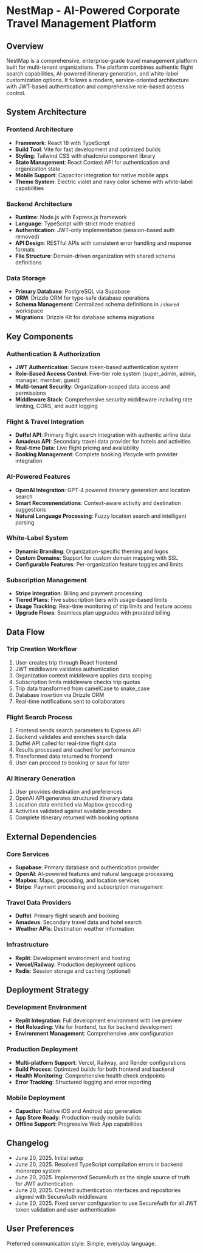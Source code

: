# NestMap - AI-Powered Corporate Travel Management Platform

## Overview

NestMap is a comprehensive, enterprise-grade travel management platform built for multi-tenant organizations. The platform combines authentic flight search capabilities, AI-powered itinerary generation, and white-label customization options. It follows a modern, service-oriented architecture with JWT-based authentication and comprehensive role-based access control.

## System Architecture

### Frontend Architecture
- **Framework**: React 18 with TypeScript
- **Build Tool**: Vite for fast development and optimized builds
- **Styling**: Tailwind CSS with shadcn/ui component library
- **State Management**: React Context API for authentication and organization state
- **Mobile Support**: Capacitor integration for native mobile apps
- **Theme System**: Electric violet and navy color scheme with white-label capabilities

### Backend Architecture
- **Runtime**: Node.js with Express.js framework
- **Language**: TypeScript with strict mode enabled
- **Authentication**: JWT-only implementation (session-based auth removed)
- **API Design**: RESTful APIs with consistent error handling and response formats
- **File Structure**: Domain-driven organization with shared schema definitions

### Data Storage
- **Primary Database**: PostgreSQL via Supabase
- **ORM**: Drizzle ORM for type-safe database operations
- **Schema Management**: Centralized schema definitions in `/shared` workspace
- **Migrations**: Drizzle Kit for database schema migrations

## Key Components

### Authentication & Authorization
- **JWT Authentication**: Secure token-based authentication system
- **Role-Based Access Control**: Five-tier role system (super_admin, admin, manager, member, guest)
- **Multi-tenant Security**: Organization-scoped data access and permissions
- **Middleware Stack**: Comprehensive security middleware including rate limiting, CORS, and audit logging

### Flight & Travel Integration
- **Duffel API**: Primary flight search integration with authentic airline data
- **Amadeus API**: Secondary travel data provider for hotels and activities
- **Real-time Data**: Live flight pricing and availability
- **Booking Management**: Complete booking lifecycle with provider integration

### AI-Powered Features
- **OpenAI Integration**: GPT-4 powered itinerary generation and location search
- **Smart Recommendations**: Context-aware activity and destination suggestions
- **Natural Language Processing**: Fuzzy location search and intelligent parsing

### White-Label System
- **Dynamic Branding**: Organization-specific theming and logos
- **Custom Domains**: Support for custom domain mapping with SSL
- **Configurable Features**: Per-organization feature toggles and limits

### Subscription Management
- **Stripe Integration**: Billing and payment processing
- **Tiered Plans**: Five subscription tiers with usage-based limits
- **Usage Tracking**: Real-time monitoring of trip limits and feature access
- **Upgrade Flows**: Seamless plan upgrades with prorated billing

## Data Flow

### Trip Creation Workflow
1. User creates trip through React frontend
2. JWT middleware validates authentication
3. Organization context middleware applies data scoping
4. Subscription limits middleware checks trip quotas
5. Trip data transformed from camelCase to snake_case
6. Database insertion via Drizzle ORM
7. Real-time notifications sent to collaborators

### Flight Search Process
1. Frontend sends search parameters to Express API
2. Backend validates and enriches search data
3. Duffel API called for real-time flight data
4. Results processed and cached for performance
5. Transformed data returned to frontend
6. User can proceed to booking or save for later

### AI Itinerary Generation
1. User provides destination and preferences
2. OpenAI API generates structured itinerary data
3. Location data enriched via Mapbox geocoding
4. Activities validated against available providers
5. Complete itinerary returned with booking options

## External Dependencies

### Core Services
- **Supabase**: Primary database and authentication provider
- **OpenAI**: AI-powered features and natural language processing
- **Mapbox**: Maps, geocoding, and location services
- **Stripe**: Payment processing and subscription management

### Travel Data Providers
- **Duffel**: Primary flight search and booking
- **Amadeus**: Secondary travel data and hotel search
- **Weather APIs**: Destination weather information

### Infrastructure
- **Replit**: Development environment and hosting
- **Vercel/Railway**: Production deployment options
- **Redis**: Session storage and caching (optional)

## Deployment Strategy

### Development Environment
- **Replit Integration**: Full development environment with live preview
- **Hot Reloading**: Vite for frontend, tsx for backend development
- **Environment Management**: Comprehensive .env configuration

### Production Deployment
- **Multi-platform Support**: Vercel, Railway, and Render configurations
- **Build Process**: Optimized builds for both frontend and backend
- **Health Monitoring**: Comprehensive health check endpoints
- **Error Tracking**: Structured logging and error reporting

### Mobile Deployment
- **Capacitor**: Native iOS and Android app generation
- **App Store Ready**: Production-ready mobile builds
- **Offline Support**: Progressive Web App capabilities

## Changelog

- June 20, 2025. Initial setup
- June 20, 2025. Resolved TypeScript compilation errors in backend monorepo system
- June 20, 2025. Implemented SecureAuth as the single source of truth for JWT authentication
- June 20, 2025. Created authentication interfaces and repositories aligned with SecureAuth middleware
- June 20, 2025. Fixed server configuration to use SecureAuth for all JWT token validation and user authentication

## User Preferences

Preferred communication style: Simple, everyday language.